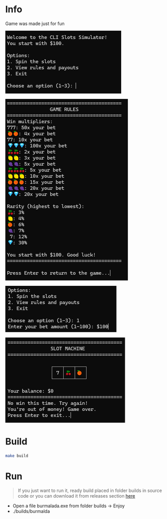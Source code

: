 # Info

Game was made just for fun

![Main menu](img/2.png "Main menu")

![Game rules](img/3.png "Game rules")

![Start spin](img/4.png "Start spin")

![Slot machine](img/5.png "Slot machine")

# Build

```sh
make build
```

# Run

> If you just want to run it, ready build placed in folder builds in source code or you can download it from releases section [here](https://github.com/Slimmerd/burmalda/releases/tag/1.0.0)

- Open a file burmalada.exe from folder builds -> Enjoy
- ./builds/burmalda
